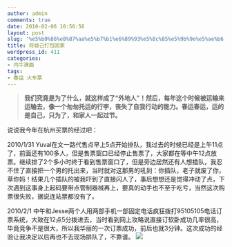 ```yaml
---
author: admin
comments: true
date: 2010-02-06 10:56:56
layout: post
slug: '%e5%b0%86%e8%87%aa%e5%b7%b1%e6%89%93%e5%8c%85%e5%9b%9e%e5%ae%b6'
title: 将自己打包回家
wordpress_id: 411
categories:
- 内牛满面
tags:
- 春运 火车票
---
```


> **我们究竟是为了什么，就这样成了“外地人”！然后，每年这个时候被运输来运输去，像一个匆匆托运的行李，丧失了自我行动的能力。春运春运，运的是自己，只为了，和家人一起过节。**


说说我今年在杭州买票的经过吧：

2010/1/31
Yuval在文一路代售点早上5点开始排队，我过去的时候已经是上午11点了，前面还有100多人，但是售票窗口已经停止售票了，大家都在等中午12点放票。继续排了2个多小时终于看到售票窗口了，但是旁边居然还有人想插队，我忍不住了直接把一个男的托出来，当时就对这那男的吼到：你插队，老子就废了你，草你妈！结果几个插队的被我吓到了直接闪人了，事后想想还是觉得冲动了点，下次遇到这事身上起码要带点管制器械再上，要真的动手也不至于吃亏，当然这次购票很失败，据说连站票都没有了。

2010/2/1
中午和Jesse两个人用两部手机一部固定电话疯狂拨打95105105电话订票系统，大致在12点5分拨进去，当时看到网上攻略说直接订软卧成功几率很高，毕竟竞争不是很大，所以我华丽的一次订票成功，前后也就3分钟。这次成功的经验让我决定以后再也不去现场排队了，不靠谱。
[![](http://www.besteric.com/wp-content/uploads/2010/02/IMG_4799.jpg)](http://www.besteric.com/wp-content/uploads/2010/02/IMG_4799.jpg)
